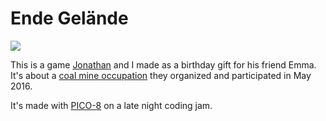 # Ende Gelände

![](http://i.imgur.com/DiUNr3s.gif)

This is a game [Jonathan](https://www.facebook.com/jonathan.nylander) and I made as a birthday gift for his friend Emma. It's about a [coal mine occupation](https://www.youtube.com/watch?v=xa0dTUQL-Eo) they organized and participated in May 2016.

It's made with [PICO-8](http://www.lexaloffle.com/pico-8.php) on a late night coding jam.
